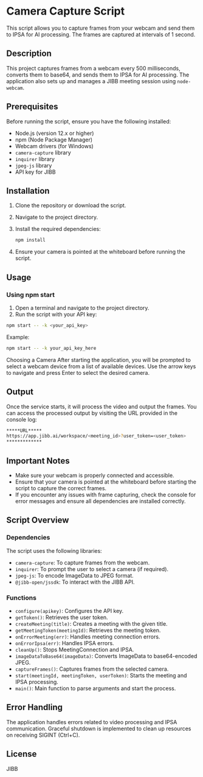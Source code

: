 # Camera Capture Script

This script allows you to capture frames from your webcam and send them to IPSA for AI processing. The frames are captured at intervals of 1 second.

## Description

This project captures frames from a webcam every 500 milliseconds, converts them to base64, and sends them to IPSA for AI processing. The application also sets up and manages a JIBB meeting session using `node-webcam`.

## Prerequisites

Before running the script, ensure you have the following installed:

- Node.js (version 12.x or higher)
- npm (Node Package Manager)
- Webcam drivers (for Windows)
- `camera-capture` library
- `inquirer` library
- `jpeg-js` library
- API key for JIBB

## Installation

1. Clone the repository or download the script.
2. Navigate to the project directory.
3. Install the required dependencies:

    ```bash
    npm install
    ```

4. Ensure your camera is pointed at the whiteboard before running the script.

## Usage

### Using npm start

1. Open a terminal and navigate to the project directory.
2. Run the script with your API key:

```bash
npm start -- -k <your_api_key>
```

Example:
```bash
npm start -- -k your_api_key_here
```

Choosing a Camera
After starting the application, you will be prompted to select a webcam device from a list of available devices. Use the arrow keys to navigate and press Enter to select the desired camera.

## Output
Once the service starts, it will process the video and output the frames. You can access the processed output by visiting the URL provided in the console log:
```bash
*****URL*****
https://app.jibb.ai/workspace/<meeting_id>?user_token=<user_token>
*************
```

## Important Notes

- Make sure your webcam is properly connected and accessible.
- Ensure that your camera is pointed at the whiteboard before starting the script to capture the correct frames.
- If you encounter any issues with frame capturing, check the console for error messages and ensure all dependencies are installed correctly.

## Script Overview

### Dependencies
The script uses the following libraries:
- `camera-capture`: To capture frames from the webcam.
- `inquirer`: To prompt the user to select a camera (if required).
- `jpeg-js`: To encode ImageData to JPEG format.
- `@jibb-open/jssdk`: To interact with the JIBB API.

### Functions
- `configure(apikey)`: Configures the API key.
- `getToken()`: Retrieves the user token.
- `createMeeting(title)`: Creates a meeting with the given title.
- `getMeetingToken(meetingId)`: Retrieves the meeting token.
- `onErrorMeeting(err)`: Handles meeting connection errors.
- `onErrorIpsa(err)`: Handles IPSA errors.
- `cleanUp()`: Stops MeetingConnection and IPSA.
- `imageDataToBase64(imageData)`: Converts ImageData to base64-encoded JPEG.
- `captureFrames()`: Captures frames from the selected camera.
- `start(meetingId, meetingToken, userToken)`: Starts the meeting and IPSA processing.
- `main()`: Main function to parse arguments and start the process.


## Error Handling
The application handles errors related to video processing and IPSA communication. Graceful shutdown is implemented to clean up resources on receiving SIGINT (Ctrl+C).

## License
JIBB

